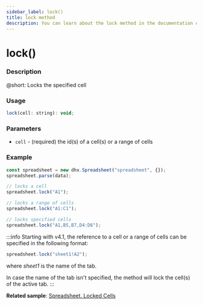 ```yaml
---
sidebar_label: lock()
title: lock method
description: You can learn about the lock method in the documentation of the DHTMLX JavaScript Spreadsheet library. Browse developer guides and API reference, try out code examples and live demos, and download a free 30-day evaluation version of DHTMLX Spreadsheet.
---
```


# lock()

### Description

@short: Locks the specified cell

### Usage

~~~jsx
lock(cell: string): void;
~~~

### Parameters

- `cell` - (required) the id(s) of a cell(s) or a range of cells

### Example

~~~jsx {5,8,11}
const spreadsheet = new dhx.Spreadsheet("spreadsheet", {});
spreadsheet.parse(data);

// locks a cell
spreadsheet.lock("A1");

// locks a range of cells
spreadsheet.lock("A1:C1");

// locks specified cells
spreadsheet.lock("A1,B5,B7,D4:D6");
~~~

:::info
Starting with v4.1, the reference to a cell or a range of cells can be specified in the following format:

~~~js
spreadsheet.lock("sheet1!A2"); 
~~~

where *sheet1* is the name of the tab.

In case the name of the tab isn't specified, the method will lock the cell(s) of the active tab.
:::

**Related sample**: [Spreadsheet. Locked Cells](https://snippet.dhtmlx.com/czeyiuf8)